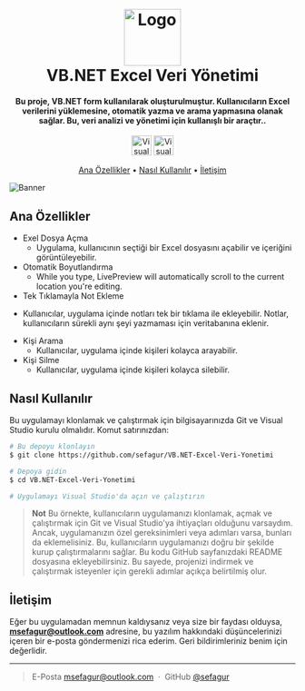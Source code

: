 <h1 align="center">
  <br>
 <img src="https://github.com/sefagur/VB.NET-Excel-Veri-Yonetimi/assets/55931195/568e13c4-c523-433c-a641-0a96b8e28763" alt="Logo" width="100">
  <br>
VB.NET Excel Veri Yönetimi
  <br>
</h1>

<h4 align="center">Bu proje, VB.NET form kullanılarak oluşturulmuştur. Kullanıcıların Excel verilerini yüklemesine, otomatik yazma ve arama yapmasına olanak sağlar. Bu, veri analizi ve yönetimi için kullanışlı bir araçtır.</a>.</h4>

<p align="center">
<img src="https://github.com/sefagur/VB.NET-Excel-Veri-Yonetimi/assets/55931195/1a64b553-7080-48d8-815d-8b2f09214bf7" alt="Visual Studio" width="35">
  <img src="https://github.com/sefagur/VB.NET-Excel-Veri-Yonetimi/assets/55931195/d4e8b488-c553-48bc-8ea9-b28e89cab8b2" alt="Visual Basic" width="35">
</p>

<p align="center">
  <a href="#Ana-Özellikler">Ana Özellikler</a> •
  <a href="#Nasıl-Kullanılır">Nasıl Kullanılır</a> •
  <a href="#İletişim">İletişim</a> 
</p>

![Banner](https://github.com/sefagur/VB.NET-Excel-Veri-Yonetimi/assets/55931195/5f7ae183-0226-4504-8aa6-1017b8cbe17e)

## Ana Özellikler

* Exel Dosya Açma
  - Uygulama, kullanıcının seçtiği bir Excel dosyasını açabilir ve içeriğini görüntüleyebilir.
* Otomatik Boyutlandırma
  - While you type, LivePreview will automatically scroll to the current location you're editing.
 * Tek Tıklamayla Not Ekleme
  - Kullanıcılar, uygulama içinde notları tek bir tıklama ile ekleyebilir. Notlar, kullanıcıların sürekli aynı şeyi yazmaması için veritabanına eklenir.
* Kişi Arama
  - Kullanıcılar, uygulama içinde kişileri kolayca arayabilir.
* Kişi Silme
  - Kullanıcılar, uygulama içinde kişileri kolayca silebilir.

## Nasıl Kullanılır

Bu uygulamayı klonlamak ve çalıştırmak için bilgisayarınızda Git ve Visual Studio kurulu olmalıdır. Komut satırınızdan:

```bash
# Bu depoyu klonlayın
$ git clone https://github.com/sefagur/VB.NET-Excel-Veri-Yonetimi

# Depoya gidin
$ cd VB.NET-Excel-Veri-Yonetimi

# Uygulamayı Visual Studio'da açın ve çalıştırın
```

> **Not**
> Bu örnekte, kullanıcıların uygulamanızı klonlamak, açmak ve çalıştırmak için Git ve Visual Studio'ya ihtiyaçları olduğunu varsaydım. Ancak, uygulamanızın özel gereksinimleri veya adımları varsa, bunları da eklemelisiniz. Bu, kullanıcıların uygulamanızı doğru bir şekilde kurup çalıştırmalarını sağlar. Bu kodu GitHub sayfanızdaki README dosyasına ekleyebilirsiniz. Bu sayede, projenizi indirmek ve çalıştırmak isteyenler için gerekli adımlar açıkça belirtilmiş olur. 

## İletişim

Eğer bu uygulamadan memnun kaldıysanız veya size bir faydası olduysa, <b>msefagur@outlook.com</b> adresine, bu yazılım hakkındaki düşüncelerinizi içeren bir e-posta göndermenizi rica ederim. Geri bildirimleriniz benim için değerlidir.

---

> E-Posta [msefagur@outlook.com]() &nbsp;&middot;&nbsp;
> GitHub [@sefagur](https://github.com/sefagur)

